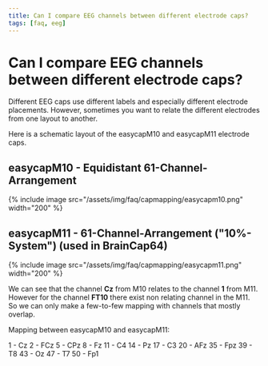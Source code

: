 ```yaml
---
title: Can I compare EEG channels between different electrode caps?
tags: [faq, eeg]
---
```


# Can I compare EEG channels between different electrode caps?

Different EEG caps use different labels and especially different electrode placements. However, sometimes you want to relate the different electrodes from one layout to another.

Here is a schematic layout of the easycapM10 and easycapM11 electrode caps.

## easycapM10 - Equidistant 61-Channel-Arrangement

{% include image src="/assets/img/faq/capmapping/easycapm10.png" width="200" %}

## easycapM11 - 61-Channel-Arrangement ("10%-System") (used in BrainCap64)

{% include image src="/assets/img/faq/capmapping/easycapm11.png" width="200" %}

We can see that the channel **Cz** from M10 relates to the channel **1** from M11. However for the channel **FT10** there exist non relating channel in the M11. So we can only make a few-to-few mapping with channels that mostly overlap.

Mapping between easycapM10 and easycapM11:

1 - Cz
2 - FCz
5 - CPz
8 - Fz
11 - C4
14 - Pz
17 - C3
20 - AFz
35 - Fpz
39 - T8
43 - Oz
47 - T7
50 - Fp1
